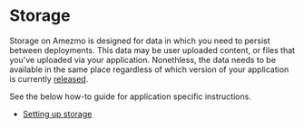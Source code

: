 # Storage

Storage on Amezmo is designed for data in which you need to persist between deployments. This data
may be user uploaded content, or files that you've uploaded via your application. Nonethless, the data needs to be available in the same place regardless of which version of your application
is currently [released](https://www.amezmo.com/docs/deployments/directories).

See the below how-to guide for application specific instructions.

- [Setting up storage](/docs/how-to-guides/setting-up-the-storage-directory)